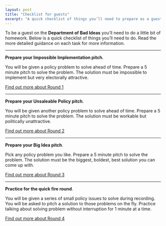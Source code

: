 ```yaml
---
layout: post
title: "Checklist for guests"
excerpt: "A quick checklist of things you’ll need to prepare as a guest on Department of Bad Ideas."
---
```


To be a guest on the **Department of Bad Ideas** you’ll need to do a little bit of homework. Below is a quick checklist of things you’ll need to do. Read the more detailed guidance on each task for more information.

---

**Prepare your Impossible Implementation pitch**. 

You will be given a policy problem to solve ahead of time. Prepare a 5 minute pitch to solve the problem. The solution must be impossible to implement but very electorally attractive. 

[Find out more about Round 1]()

---

**Prepare your Unsaleable Policy pitch**. 

You will be given another policy problem to solve ahead of time. Prepare a 5 minute pitch to solve the problem. The solution must be workable but politically unattractive.

[Find out more about Round 2]()

---

**Prepare your Big Idea pitch**. 

Pick any policy problem you like. Prepare a 5 minute pitch to solve the problem. The solution must be the biggest, boldest, best solution you can come up with. 

[Find out more about Round 3]()

---

**Practice for the quick fire round**. 

You will be given a series of small policy issues to solve during recording. You will be asked to pitch a solution to those problems on the fly. Practice talking about solving problem without interruption for 1 minute at a time. 

[Find out more about Round 4]()